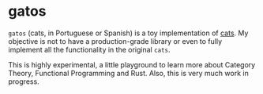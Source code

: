 # gatos

`gatos` (cats, in Portuguese or Spanish) is a toy implementation of [cats](https://typelevel.org/cats/). My objective is not to have a production-grade library or even to fully implement all the functionality in the original `cats`.

This is highly experimental, a little playground to learn more about Category Theory, Functional Programming and Rust. Also, this is very much work in progress.
